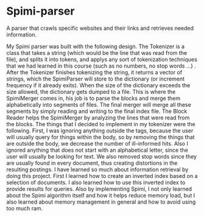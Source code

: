 Spimi-parser
============

A parser that crawls specific websites and their links and retrieves needed information.


  My Spimi parser was built with the following design. The Tokenizer is a class that takes a string (which would be the line that was read from the file), and splits it into tokens, and applys any sort of tokenization techniques that we had learned in this course (such as no numbers, no stop words …) . After the Tokenizer finishes tokenizing the string, it returns a vector of strings, which the SpimiParser will store to the dictionary (or increment frequency if it already exits). When the size of the dictionary exceeds the size allowed, the dictionary gets dumped to a file. This is where the SpimiMerger comes in, his job is to parse the blocks and merge them alphabetically into segments of files. The final merger will merge all these segments by simply reading and writing to the final index file. The Block Reader helps the SpimiMerger by analyzing the lines that were read from the blocks.
	The things that I decided to implement in my tokenizer were the following. First, I was ignoring anything outside the <BODY></BODY> tags, because the user will usually query for things within the body, so by removing the things that are outside the body, we decrease the number of ill-informed hits. Also I ignored anything that does not start with an alphabetical letter, since the user will usually be looking for text.  We also removed stop words since they are usually found in every document, thus creating distortions in the resulting postings. 
	I have learned so much about information retrieval by doing this project. First I learned how to create an inverted index based on a selection of documents. I also learned how to use this inverted index to provide results for queries. Also by implementing Spimi, I not only learned about the Spimi algorithm itself and how it helps reduce memory load, but I also learned about memory management in general and how to avoid using too much ram. 
